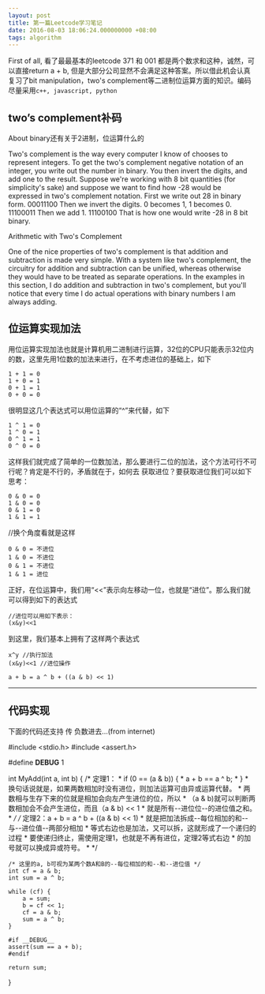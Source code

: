 ```yaml
---
layout: post
title: 第一篇Leetcode学习笔记
date: 2016-08-03 18:06:24.000000000 +08:00
tags: algorithm
---
```

First of all, 看了最最基本的leetcode 371 和 001
都是两个数求和这种，诚然，可以直接return a + b, 但是大部分公司显然不会满足这种答案。所以借此机会认真复习了bit manipulation，two's complement等二进制位运算方面的知识。编码尽量采用`c++, javascript, python`

## two’s complement补码
About binary还有关于2进制，位运算什么的

Two's complement is the way every computer I know of chooses to represent integers. To get the two's complement negative notation of an integer, you write out the number in binary. You then invert the digits, and add one to the result.
Suppose we're working with 8 bit quantities (for simplicity's sake) and suppose we want to find how -28 would be expressed in two's complement notation. First we write out 28 in binary form.
00011100
Then we invert the digits. 0 becomes 1, 1 becomes 0.
11100011
Then we add 1.
11100100
That is how one would write -28 in 8 bit binary.


Arithmetic with Two's Complement

One of the nice properties of two's complement is that addition and subtraction is made very simple. With a system like two's complement, the circuitry for addition and subtraction can be unified, whereas otherwise they would have to be treated as separate operations.
In the examples in this section, I do addition and subtraction in two's complement, but you'll notice that every time I do actual operations with binary numbers I am always adding.


## 位运算实现加法

用位运算实现加法也就是计算机用二进制进行运算，32位的CPU只能表示32位内的数，这里先用1位数的加法来进行，在不考虑进位的基础上，如下	
	
	1 + 1 = 0
	1 + 0 = 1
	0 + 1 = 1
	0 + 0 = 0

很明显这几个表达式可以用位运算的“^”来代替，如下

	1 ^ 1 = 0
	1 ^ 0 = 1
	0 ^ 1 = 1
	0 ^ 0 = 0
这样我们就完成了简单的一位数加法，那么要进行二位的加法，这个方法可行不可行呢？肯定是不行的，矛盾就在于，如何去
获取进位？要获取进位我们可以如下思考：

	0 & 0 = 0
	1 & 0 = 0
	0 & 1 = 0
	1 & 1 = 1

//换个角度看就是这样

	0 & 0 = 不进位
	1 & 0 = 不进位
	0 & 1 = 不进位
	1 & 1 = 进位

正好，在位运算中，我们用“<<”表示向左移动一位，也就是“进位”。那么我们就可以得到如下的表达式
	
	//进位可以用如下表示：
	(x&y)<<1
到这里，我们基本上拥有了这样两个表达式

	x^y //执行加法
	(x&y)<<1 //进位操作

	a + b = a ^ b + ((a & b) << 1) 

---

## 代码实现

下面的代码还支持 传 负数进去...(from internet)

#include <stdio.h>
#include <assert.h>

#define __DEBUG__       1

int MyAdd(int a, int b)
{
    /* 定理1：
     * if (0 == (a & b)) {
     *     a + b == a ^ b;
     * }
     * 换句话说就是，如果两数相加时没有进位，则加法运算可由异或运算代替。
     * 两数相与生存下来的位就是相加会向左产生进位的位，所以
     * （a & b)就可以判断两数相加会不会产生进位，而且（a & b) << 1
     * 就是所有--进位位--的进位值之和。
     * */
    /* 定理2：a + b = a ^ b + ((a & b) << 1)
     * 就是把加法拆成--每位相加的和--与--进位值--两部分相加
     * 等式右边也是加法，又可以拆，这就形成了一个递归的过程
     * 要使递归终止，需使用定理1，也就是不再有进位，定理2等式右边
     * 的加号就可以换成异或符号。
     * */

    /* 这里的a, b可视为某两个数A和B的--每位相加的和--和--进位值 */
    int cf = a & b;
    int sum = a ^ b;

    while (cf) {
        a = sum;
        b = cf << 1;
        cf = a & b;
        sum = a ^ b;
    }

    #if __DEBUG__
    assert(sum == a + b);
    #endif

    return sum;
}
